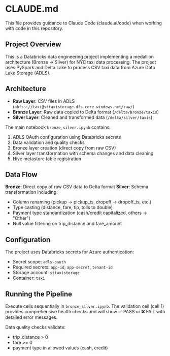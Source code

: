 # CLAUDE.md

This file provides guidance to Claude Code (claude.ai/code) when working with code in this repository.

## Project Overview

This is a Databricks data engineering project implementing a medallion architecture (Bronze → Silver) for NYC taxi data processing. The project uses PySpark and Delta Lake to process CSV taxi data from Azure Data Lake Storage (ADLS).

## Architecture

- **Raw Layer**: CSV files in ADLS (`abfss://taxi@sttaxistorage.dfs.core.windows.net/raw/`)
- **Bronze Layer**: Raw data copied to Delta format (`/delta/bronze/taxis`)  
- **Silver Layer**: Cleaned and transformed data (`/delta/silver/taxis`)

The main notebook `bronze_silver.ipynb` contains:
1. ADLS OAuth configuration using Databricks secrets
2. Data validation and quality checks
3. Bronze layer creation (direct copy from raw CSV)
4. Silver layer transformation with schema changes and data cleaning
5. Hive metastore table registration

## Data Flow

**Bronze**: Direct copy of raw CSV data to Delta format
**Silver**: Schema transformation including:
- Column renaming (pickup → pickup_ts, dropoff → dropoff_ts, etc.)
- Type casting (distance, fare, tip, tolls to double)
- Payment type standardization (cash/credit capitalized, others → "Other")
- Null value filtering on trip_distance and fare_amount

## Configuration

The project uses Databricks secrets for Azure authentication:
- Secret scope: `adls-oauth`
- Required secrets: `app-id`, `app-secret`, `tenant-id`
- Storage account: `sttaxistorage`
- Container: `taxi`

## Running the Pipeline

Execute cells sequentially in `bronze_silver.ipynb`. The validation cell (cell 1) provides comprehensive health checks and will show ✅ PASS or ❌ FAIL with detailed error messages.

Data quality checks validate:
- trip_distance > 0
- fare >= 0  
- payment type in allowed values (cash, credit)